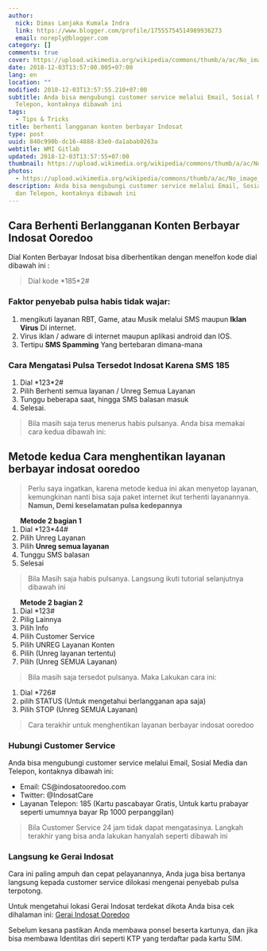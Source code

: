 ```yaml
---
author:
  nick: Dimas Lanjaka Kumala Indra
  link: https://www.blogger.com/profile/17555754514989936273
  email: noreply@blogger.com
category: []
comments: true
cover: https://upload.wikimedia.org/wikipedia/commons/thumb/a/ac/No_image_available.svg/2048px-No_image_available.svg.png
date: 2018-12-03T13:57:00.005+07:00
lang: en
location: ""
modified: 2018-12-03T13:57:55.210+07:00
subtitle: Anda bisa mengubungi customer service melalui Email, Sosial Media dan
  Telepon, kontaknya dibawah ini
tags:
  - Tips & Tricks
title: berhenti langganan konten berbayar Indosat
type: post
uuid: 840c990b-dc16-4888-83e0-da1abab0263a
webtitle: WMI Gitlab
updated: 2018-12-03T13:57:55+07:00
thumbnail: https://upload.wikimedia.org/wikipedia/commons/thumb/a/ac/No_image_available.svg/2048px-No_image_available.svg.png
photos:
  - https://upload.wikimedia.org/wikipedia/commons/thumb/a/ac/No_image_available.svg/2048px-No_image_available.svg.png
description: Anda bisa mengubungi customer service melalui Email, Sosial Media
  dan Telepon, kontaknya dibawah ini
---
```


<h2>Cara Berhenti Berlangganan Konten Berbayar Indosat Ooredoo</h2> Dial Konten Berbayar Indosat bisa diberhentikan dengan menelfon kode dial dibawah ini : <blockquote>Dial kode *185*2# </blockquote> <h3>Faktor penyebab pulsa habis tidak wajar:</h3><ol><li>mengikuti layanan RBT, Game, atau Musik melalui SMS maupun <b>Iklan Virus</b> Di internet. </li><li>Virus iklan / adware di internet maupun aplikasi android dan IOS. </li><li>Tertipu <b>SMS Spamming</b> Yang bertebaran dimana-mana</li></ol> <h3>Cara Mengatasi Pulsa Tersedot Indosat Karena SMS 185</h3><ol><li>Dial *123*2#</li><li>Pilih Berhenti semua layanan / Unreg Semua Layanan</li><li>Tunggu beberapa saat, hingga SMS balasan masuk</li><li>Selesai.</li></ol> <blockquote>Bila masih saja terus menerus habis pulsanya. Anda bisa memakai cara kedua dibawah ini: </blockquote> <h2>Metode kedua Cara menghentikan layanan berbayar indosat ooredoo</h2><blockquote>Perlu saya ingatkan, karena metode kedua ini akan menyetop layanan, kemungkinan nanti bisa saja paket internet ikut terhenti layanannya. <b>Namun, Demi keselamatan pulsa kedepannya</b></blockquote>  <ol> <b>Metode 2 bagian 1</b><li>Dial *123*44#</li><li>Pilih Unreg Layanan</li><li>Pilih <b>Unreg semua layanan</b></li><li>Tunggu SMS balasan</li><li>Selesai</li></ol> <blockquote>Bila Masih saja habis pulsanya. Langsung ikuti tutorial selanjutnya dibawah ini</blockquote>  <ol> <b>Metode 2 bagian 2</b><li>Dial *123#</li><li>Pilig Lainnya </li><li>Pilih Info </li><li>Pilih Customer Service</li><li>Pilih UNREG Layanan Konten</li><li>Pilih (Unreg layanan tertentu)</li><li>Pilih (Unreg SEMUA Layanan)</li></ol> <blockquote>Bila masih saja tersedot pulsanya. Maka Lakukan cara ini:</blockquote> <ol><li>Dial *726# </li><li>pilih STATUS (Untuk mengetahui berlangganan apa saja)</li><li>Pilih STOP (Unreg SEMUA Layanan)</li></ol> <blockquote>Cara terakhir untuk menghentikan layanan berbayar indosat ooredoo</blockquote><h3>    Hubungi Customer Service </h3><p>    Anda bisa mengubungi customer service melalui Email, Sosial Media dan     Telepon, kontaknya dibawah ini: </p><ul>    <li>        Email: CS@indosatooredoo.com     </li>    <li>        Twitter: @IndosatCare     </li>    <li>        Layanan Telepon: 185 (Kartu pascabayar Gratis, Untuk kartu prabayar         seperti umumnya bayar Rp 1000 perpanggilan)     </li></ul> <blockquote>Bila Customer Service 24 jam tidak dapat mengatasinya. Langkah terakhir yang bisa anda lakukan hanyalah seperti dibawah ini</blockquote> <h3>    Langsung ke Gerai Indosat </h3><p>    Cara ini paling ampuh dan cepat pelayanannya, Anda juga bisa bertanya     langsung kepada customer service dilokasi mengenai penyebab pulsa     terpotong. </p><p>    Untuk mengetahui lokasi Gerai Indosat terdekat dikota Anda bisa cek     dihalaman ini:     <a href="https://indosatooredoo.com/gerai" rel="noopener noreferer nofollow">        Gerai Indosat Ooredoo     </a></p><p>    Sebelum kesana pastikan Anda membawa ponsel beserta kartunya, dan jika bisa     membawa Identitas diri seperti KTP yang terdaftar pada kartu SIM. </p><script>document.querySelectorAll("pre,code");
  pretext.forEach(function (el) {
    el.classList.toggle("notranslate", true);
  });</script><script>document.querySelectorAll("pre,code");
  pretext.forEach(function (el) {
    el.classList.toggle("notranslate", true);
  });</script><script>document.querySelectorAll("pre,code");
  pretext.forEach(function (el) {
    el.classList.toggle("notranslate", true);
  });</script>
